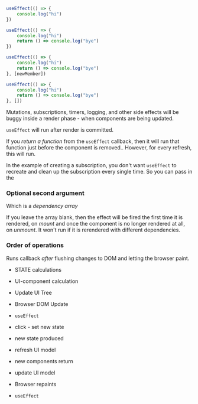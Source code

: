 ```jsx
useEffect(() => {
	console.log("hi")
})

useEffect(() => {
	console.log("hi")
	return () => console.log("bye")
})

useEffect(() => {
	console.log("hi")
	return () => console.log("bye")
}, [newMember])

useEffect(() => {
	console.log("hi")
	return () => console.log("bye")
}, [])
```

Mutations, subscriptions, timers, logging, and other side effects will be buggy inside a render phase - when components are being updated.

`useEffect` will run after render is committed.

If you *return a function* from the `useEffect` callback, then it will run that function just before the component is removed.. However, for every refresh, this will run.

In the example of creating a subscription, you don't want `useEffect` to recreate and clean up the subscription every single time. So you can pass in the

### Optional second argument

Which is a *dependency array*

If you leave the array blank, then the effect will be fired the first time it is rendered, on *mount* and once the component is no longer rendered at all, on *unmount*. It won't run if it is rerendered with different dependencies.


### Order of operations

Runs callback _after_ flushing changes to DOM and letting the browser paint.

- STATE calculations
- UI-component calculation
- Update UI Tree
- Browser DOM Update
- `useEffect`

- click - set new state
- new state produced
- refresh UI model
- new components return
- update UI model
- Browser repaints
- `useEffect`